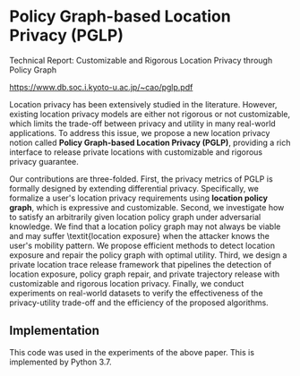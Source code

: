 # Policy Graph-based Location Privacy (PGLP)

Technical Report: Customizable and Rigorous Location Privacy through Policy Graph

https://www.db.soc.i.kyoto-u.ac.jp/~cao/pglp.pdf


Location privacy has been extensively studied in the literature.
However, existing location privacy models are either not rigorous or not customizable, which limits the trade-off between privacy and utility in many real-world applications.
To address this issue, we propose a new location privacy notion called **Policy Graph-based Location Privacy (PGLP)**,  providing a rich interface to release private locations with customizable and rigorous privacy guarantee.

Our contributions are three-folded.
First, the privacy metrics of PGLP is formally designed by extending differential privacy.
Specifically, we formalize a user's location privacy requirements using **location policy graph**, which is expressive and customizable.
Second, we investigate how to satisfy an arbitrarily given location policy graph under adversarial knowledge.
We find that a location policy graph may not always be viable and may suffer \textit{location exposure} when the attacker knows the user's mobility pattern.
We propose efficient methods to detect location exposure and repair the policy graph with optimal utility.
Third, we design a private location trace release framework that pipelines the detection of location exposure,  policy graph repair, and private trajectory release with customizable and rigorous location privacy.
Finally,  we conduct experiments on real-world datasets to verify the effectiveness of the privacy-utility trade-off and the efficiency of the proposed algorithms.

## Implementation
This code was used in the experiments of the above paper.
This is implemented by Python 3.7.

